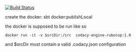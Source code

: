 [![Build Status](https://circleci.com/gh/codacy/codacy-rubocop.svg?style=shield&circle-token=:circle-token)](https://circleci.com/gh/codacy/codacy-rubocop)

create the docker: sbt docker:publishLocal

the docker is supposed to be run like so

```
docker run -it -v $srcDir:/src  codacy-engine-rubocop:1.0
```

and $srcDir must contain a valid .codacy.json configuration
